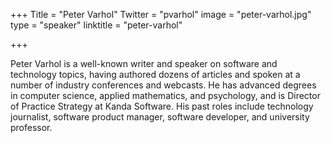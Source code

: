 +++
Title = "Peter Varhol"
Twitter = "pvarhol"
image = "peter-varhol.jpg"
type = "speaker"
linktitle = "peter-varhol"

+++

Peter Varhol is a well-known writer and speaker on software and technology topics, having authored dozens of articles and spoken at a number of industry conferences and webcasts. He has advanced degrees in computer science, applied mathematics, and psychology, and is Director of Practice Strategy at Kanda Software. His past roles include technology journalist, software product manager, software developer, and university professor.
